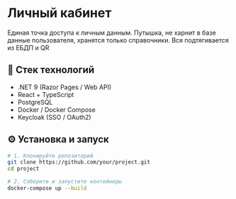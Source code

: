 # Личный кабинет

Единая точка доступа к личным данным. Путышка, не харнит в базе данные пользователя, хранятся только справочники.
Вся подтягивается из ЕБДП и QR

## 🚀 Стек технологий

- .NET 9 (Razor Pages / Web API)
- React + TypeScript
- PostgreSQL
- Docker / Docker Compose
- Keycloak (SSO / OAuth2)

## ⚙️ Установка и запуск

```bash
# 1. Клонируйте репозиторий
git clone https://github.com/your/project.git
cd project

# 2. Соберите и запустите контейнеры
docker-compose up --build
